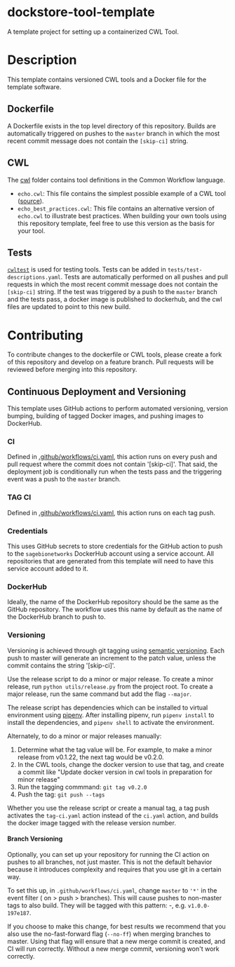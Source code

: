 # dockstore-tool-template
A template project for setting up a containerized CWL Tool.

# Description

This template contains versioned CWL tools and a Docker file for the template software.  

## Dockerfile

A Dockerfile exists in the top level directory of this repository. Builds are automatically triggered on pushes to the `master` branch in which the most recent commit message does not contain the `[skip-ci]` string.

## CWL

The [cwl](cwl) folder contains tool definitions in the Common Workflow language.

- `echo.cwl`: This file contains the simplest possible example of a CWL tool ([source](https://github.com/common-workflow-language/cwltool/blob/main/tests/echo.cwl)).
- `echo_best_practices.cwl`: This file contains an alternative version of `echo.cwl` to illustrate best practices. When building your own tools using this repository template, feel free to use this version as the basis for your tool.

## Tests

[`cwltest`](https://github.com/common-workflow-language/cwltest) is used for
testing tools. Tests can be added in `tests/test-descriptions.yaml`. Tests are automatically performed on all pushes and pull requests in which the most recent commit message does not contain the `[skip-ci]` string.  If the test was triggered by a push to the `master` branch and the tests pass, a docker image is published to dockerhub, and the cwl files are updated to point to this new build.  

# Contributing 

To contribute changes to the dockerfile or CWL tools, please create a fork of this repository and develop on a feature branch. Pull requests will be reviewed before merging into this repository.   

## Continuous Deployment and Versioning

This template uses GitHub actions to perform automated versioning, version
bumping, building of tagged Docker images, and pushing images to DockerHub.

### CI
Defined in [.github/workflows/ci.yaml](.github/workflows/ci.yaml), this action
runs on every push and pull request where the commit does not contain '[skip-ci]'. That said, the deployment job is conditionally run when the tests pass and the triggering event was a push to the `master` branch.

### TAG CI
Defined in [.github/workflows/ci.yaml](.github/workflows/tag-ci.yaml), this action
runs on each tag push.

### Credentials

This uses GitHub secrets to store credentials for the GitHub action to push to
the `sagebionetworks` DockerHub account using a service account. All repositories
that are generated from this template will need to have this service account
added to it.

### DockerHub

Ideally, the name of the DockerHub repository should be the same as the GitHub
repository. The workflow uses this name by default as the name of the DockerHub
branch to push to.

### Versioning
Versioning is achieved through git tagging using
[semantic versioning](https://semver.org/). Each push to master will generate an
increment to the patch value, unless the commit contains the string '[skip-ci]'.

Use the release script to do a minor or major release. 
To create a minor release, run `python utils/release.py` from the project root.
To create a major release, run the same command but add the flag `--major`.

The release script has dependencies which can be installed to virtual
environment using [pipenv](https://pipenv.pypa.io/en/latest/). After installing
pipenv, run `pipenv install` to install the dependencies, and `pipenv shell`
to activate the environment.

Alternately, to do a minor or major releases manually:
1. Determine what the tag value will be. For example, to make a minor release from v0.1.22, the next tag would be v0.2.0.
1. In the CWL tools, change the docker version to use that tag, and create a commit like "Update docker version in cwl tools in preparation for minor release"
1. Run the tagging commmand: `git tag v0.2.0`
1. Push the tag: `git push --tags`

Whether you use the release script or create a manual tag, a tag push activates
the `tag-ci.yaml` action instead of the `ci.yaml` action, and builds the docker 
image tagged with the release version number.

#### Branch Versioning
Optionally, you can set up your repository for running the CI action on pushes
to all branches, not just master. This is not the default behavior because it
introduces complexity and requires that you use git in a certain way.

To set this up, in `.github/workflows/ci.yaml`, change `master` to `'*'` in the
event filter ( on > push > branches). This will cause pushes to non-master tags
to also build. They will be tagged with this pattern: <semver>-<git-short-sha>,
e.g. `v1.0.0-197e187`.

If you choose to make this change, for best results we recommend that you also
use the no-fast-forward flag (`--no-ff`) when merging branches to master. Using
that flag will ensure that a new merge commit is created, and CI will run
correctly. Without a new merge commit, versioning won't work correctly.
